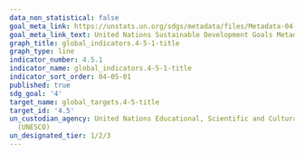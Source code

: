 ```yaml
---
data_non_statistical: false
goal_meta_link: https://unstats.un.org/sdgs/metadata/files/Metadata-04-05-01.pdf
goal_meta_link_text: United Nations Sustainable Development Goals Metadata (pdf 210kB)
graph_title: global_indicators.4-5-1-title
graph_type: line
indicator_number: 4.5.1
indicator_name: global_indicators.4-5-1-title
indicator_sort_order: 04-05-01
published: true
sdg_goal: '4'
target_name: global_targets.4-5-title
target_id: '4.5'
un_custodian_agency: United Nations Educational, Scientific and Cultural Organization
  (UNESCO)
un_designated_tier: 1/2/3
---
```

